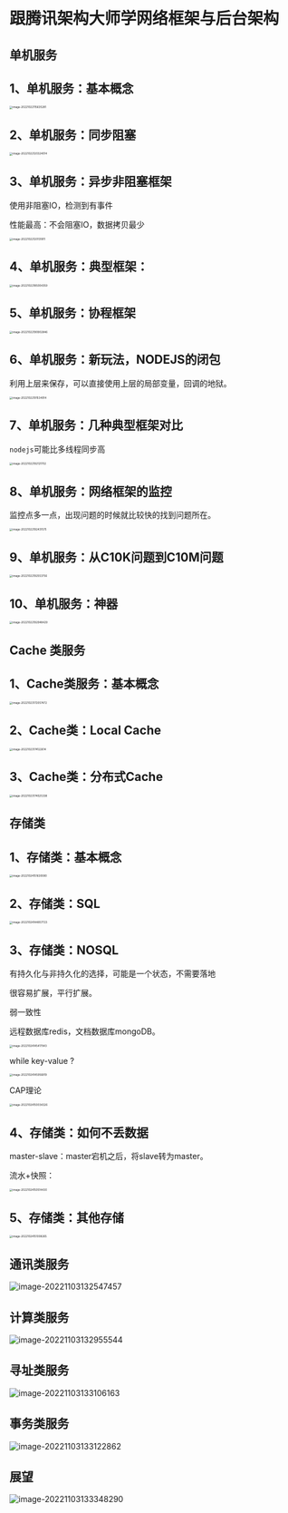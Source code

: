 # 跟腾讯架构大师学网络框架与后台架构

## 单机服务

## 1、单机服务：基本概念

<img src="学网络框架与后台架构.assets/image-20221022115635281.png" alt="image-20221022115635281" style="zoom: 33%;" />

## 2、单机服务：同步阻塞

<img src="学网络框架与后台架构.assets/image-20221022120324014.png" alt="image-20221022120324014" style="zoom:33%;" />

## 3、单机服务：异步非阻塞框架

使用非阻塞IO，检测到有事件

性能最高：不会阻塞IO，数据拷贝最少

<img src="学网络框架与后台架构.assets/image-20221022120131811.png" alt="image-20221022120131811" style="zoom: 33%;" />

## 4、单机服务：典型框架：

<img src="学网络框架与后台架构.assets/image-20221022185004359.png" alt="image-20221022185004359" style="zoom:33%;" />

## 5、单机服务：协程框架

<img src="学网络框架与后台架构.assets/image-20221022190902846.png" alt="image-20221022190902846" style="zoom:33%;" />

## 6、单机服务：新玩法，NODEJS的闭包

利用上层来保存，可以直接使用上层的局部变量，回调的地狱。

<img src="学网络框架与后台架构.assets/image-20221022191534914.png" alt="image-20221022191534914" style="zoom:33%;" />

## 7、单机服务：几种典型框架对比

`nodejs`可能比多线程同步高

<img src="学网络框架与后台架构.assets/image-20221022192121702.png" alt="image-20221022192121702" style="zoom:33%;" />

## 8、单机服务：网络框架的监控

监控点多一点，出现问题的时候就比较快的找到问题所在。

<img src="学网络框架与后台架构.assets/image-20221022192431575.png" alt="image-20221022192431575" style="zoom:33%;" />

## 9、单机服务：从C10K问题到C10M问题



<img src="学网络框架与后台架构.assets/image-20221022192553756.png" alt="image-20221022192553756" style="zoom:33%;" />

## 10、单机服务：神器

<img src="学网络框架与后台架构.assets/image-20221022192948429.png" alt="image-20221022192948429" style="zoom:33%;" />

## Cache 类服务

## 1、Cache类服务：基本概念



<img src="学网络框架与后台架构.assets/image-20221023172057472.png" alt="image-20221023172057472" style="zoom:33%;" />

## 2、Cache类：Local Cache

<img src="学网络框架与后台架构.assets/image-20221023174122614.png" alt="image-20221023174122614" style="zoom:33%;" />



## 3、Cache类：分布式Cache



<img src="学网络框架与后台架构.assets/image-20221023174025338.png" alt="image-20221023174025338" style="zoom:33%;" />

## 存储类

## 1、存储类：基本概念

<img src="学网络框架与后台架构.assets/image-20221024151630080.png" alt="image-20221024151630080" style="zoom:33%;" />

## 2、存储类：SQL



<img src="学网络框架与后台架构.assets/image-20221024144857723.png" alt="image-20221024144857723" style="zoom:33%;" />

## 3、存储类：NOSQL

有持久化与非持久化的选择，可能是一个状态，不需要落地

很容易扩展，平行扩展。

弱一致性

远程数据库redis，文档数据库mongoDB。

<img src="学网络框架与后台架构.assets/image-20221024145417943.png" alt="image-20221024145417943" style="zoom:33%;" />

while key-value ?

<img src="学网络框架与后台架构.assets/image-20221024145956819.png" alt="image-20221024145956819" style="zoom:33%;" />

CAP理论

<img src="学网络框架与后台架构.assets/image-20221024150034326.png" alt="image-20221024150034326" style="zoom:33%;" />

## 4、存储类：如何不丢数据

master-slave：master宕机之后，将slave转为master。

流水+快照：

<img src="学网络框架与后台架构.assets/image-20221024150514430.png" alt="image-20221024150514430" style="zoom:33%;" />

## 5、存储类：其他存储



<img src="学网络框架与后台架构.assets/image-20221024151008265.png" alt="image-20221024151008265" style="zoom:33%;" />

## 通讯类服务

![image-20221103132547457](学网络框架与后台架构.assets/image-20221103132547457.png)

## 计算类服务

![image-20221103132955544](学网络框架与后台架构.assets/image-20221103132955544.png)

## 寻址类服务

![image-20221103133106163](学网络框架与后台架构.assets/image-20221103133106163.png)

## 事务类服务

![image-20221103133122862](学网络框架与后台架构.assets/image-20221103133122862.png)

## 展望



![image-20221103133348290](学网络框架与后台架构.assets/image-20221103133348290.png)
